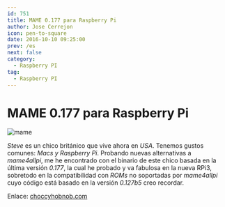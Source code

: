```yaml
---
id: 751
title: MAME 0.177 para Raspberry Pi
author: Jose Cerrejon
icon: pen-to-square
date: 2016-10-10 09:25:00
prev: /es
next: false
category:
  - Raspberry PI
tag:
  - Raspberry PI
---
```


# MAME 0.177 para Raspberry Pi

![mame](/images/2016/10/mame.png)

*Steve* es un chico británico que vive ahora en *USA*. Tenemos gustos comunes: *Macs y Raspberry Pi*. Probando nuevas alternativas a *mame4allpi*, me he encontrado con el binario de este chico basada en la última versión *0.177*, la cual he probado y va fabulosa en la nueva RPi3, sobretodo en la compatibilidad con *ROMs* no soportadas por *mame4allpi* cuyo código está basado en la versión *0.127b5* creo recordar.

Enlace: [choccyhobnob.com](http://choccyhobnob.com/software/mame/)